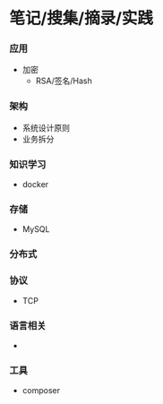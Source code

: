 # 笔记/搜集/摘录/实践

### 应用
- 加密
   - RSA/签名/Hash

### 架构
- 系统设计原则
- 业务拆分

### 知识学习
- docker

### 存储
- MySQL

### 分布式

### 协议
- TCP

### 语言相关
- 

### 工具
- composer